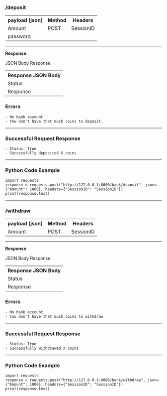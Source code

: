 <h3>/deposit</h3>

<table>
    <tr>
        <th>payload (json) </th>
        <th>Method</th>
        <th>Headers</th>
    </tr>
    <tr>
        <td>Amount</td>
        <td>POST</td>
        <td>SessionID</td>
    </tr>
    <tr>
        <td>password</td>
    </tr>
</table>

<hr>
<b>Response</b>

JSON Body Response
<table>
    <tr>
        <th>Response JSON Body</th>
    </tr>
    <tr>
        <td>Status</td>
    </tr>
    <tr>
        <td>Response</td>
    </tr>
</table>

<h3>Errors</h3>

~~~
- No bank account
- You don't have that much coins to deposit.
~~~

<hr>
<h3>Successful Request Response</h3>

~~~
- Status: True
- Successfully deposited X coins
~~~

<hr>

<h3>Python Code Example</h3>

~~~
import requests
response = requests.post("http://127.0.0.1:8000/bank/deposit", json={"Amount": 1000}, headers={"SessionID": "SessionID"})
print(response.text)
~~~

<hr>

<h3>/withdraw</h3>

<table>
    <tr>
        <th>payload (json) </th>
        <th>Method</th>
        <th>Headers</th>
    </tr>
    <tr>
        <td>Amount</td>
        <td>POST</td>
        <td>SessionID</td>
    </tr>
</table>

<hr>
<b>Response</b>

JSON Body Response
<table>
    <tr>
        <th>Response JSON Body</th>
    </tr>
    <tr>
        <td>Status</td>
    </tr>
    <tr>
        <td>Response</td>
    </tr>
</table>

<h3>Errors</h3>

~~~
- No bank account
- You don't have that much coins to withdraw
~~~

<hr>
<h3>Successful Request Response</h3>

~~~
- Status: True
- Successfully withdrawed X coins
~~~

<hr>

<h3>Python Code Example</h3>

~~~
import requests
response = requests.post("http://127.0.0.1:8000/bank/withdraw", json={"Amount": 1000}, headers={"SessionID": "SessionID"})
print(response.text)
~~~





